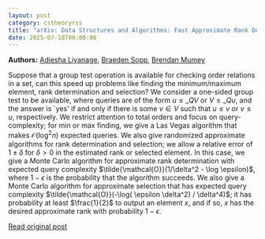```yaml
---
layout: post
category: cstheoryrss
title: "arXiv: Data Structures and Algorithms: Fast Approximate Rank Determination and Selection with Group Testing"
date: 2025-07-18T00:00:00
---
```


**Authors:** [Adiesha Liyanage](https://dblp.uni-trier.de/search?q=Adiesha+Liyanage), [Braeden Sopp](https://dblp.uni-trier.de/search?q=Braeden+Sopp), [Brendan Mumey](https://dblp.uni-trier.de/search?q=Brendan+Mumey)

Suppose that a group test operation is available for checking order relations
in a set, can this speed up problems like finding the minimum/maximum element,
rank determination and selection? We consider a one-sided group test to be
available, where queries are of the form $u \le\_Q V$ or $V \le\_Q u$, and the
answer is `yes' if and only if there is some $v \in V$ such that $u \le v$ or
$v \le u$, respectively. We restrict attention to total orders and focus on
query-complexity; for min or max finding, we give a Las Vegas algorithm that
makes $\mathcal{O}(\log^2 n)$ expected queries. We also give randomized
approximate algorithms for rank determination and selection; we allow a
relative error of $1 \pm \delta$ for $\delta > 0$ in the estimated rank or
selected element. In this case, we give a Monte Carlo algorithm for approximate
rank determination with expected query complexity
$\tilde{\mathcal{O}}(1/\delta^2 - \log \epsilon)$, where $1-\epsilon$ is the
probability that the algorithm succeeds. We also give a Monte Carlo algorithm
for approximate selection that has expected query complexity
$\tilde{\mathcal{O}}(-\log( \epsilon \delta^2) / \delta^4)$; it has probability
at least $\frac{1}{2}$ to output an element $x$, and if so, $x$ has the desired
approximate rank with probability $1-\epsilon$.

[Read original post](http://arxiv.org/abs/2507.12634v1)
